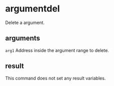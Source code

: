 # argumentdel

Delete a argument.

## arguments

`arg1` Address inside the argument range to delete.

## result

This command does not set any result variables.
